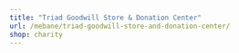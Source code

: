 ```yaml
---
title: "Triad Goodwill Store & Donation Center"
url: /mebane/triad-goodwill-store-and-donation-center/
shop: charity
---
```


